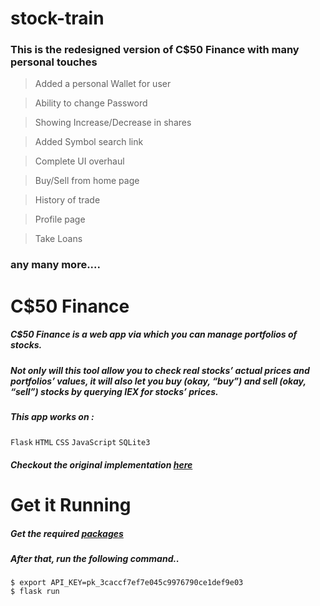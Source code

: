 # stock-train

### This is the redesigned version of C$50 Finance with many personal touches
> Added a personal Wallet for user

>  Ability to change Password

>  Showing Increase/Decrease in shares

>  Added Symbol search link

>  Complete UI overhaul

>  Buy/Sell from home page

>  History of trade

>  Profile page

>  Take Loans
### any many more....
# 
# C$50 Finance

##### *C$50 Finance* is a web app via which you can manage portfolios of stocks.
##### Not only will this tool allow you to check real stocks’ actual prices and portfolios’ values, it will also let you buy (okay, “buy”) and sell (okay, “sell”) stocks by querying IEX for stocks’ prices.
##### This app works on :
`Flask` `HTML` `CSS` `JavaScript` `SQLite3`
##### Checkout the original implementation [here](https://finance.cs50.net)
# 
# Get it Running

##### Get the required [packages](/requirements.txt)
##### After that, run the following command..
```
$ export API_KEY=pk_3caccf7ef7e045c9976790ce1def9e03 
$ flask run
```
